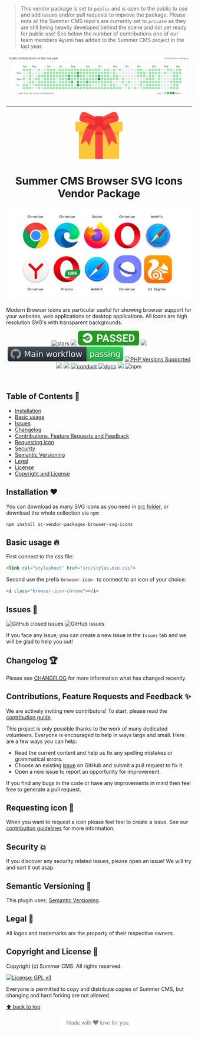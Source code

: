 > This vendor package is set to `public` and is open to the public to use and add issues and/or pull requests to improve the package. Please note all the Summer CMS repo's are currently set to `private` as they are still being heavily developed behind the scene and not yet ready for public use! See below the number of contributions one of our team members Ayumi has added to the Summer CMS project in the last year.

<p align="center">
  <img src="https://github.com/Summer-CMS-Modules/sc-vendor-packages-browser-svg-icons/blob/master/assets/images/commits.png"/>
</p>

<hr/>

<p align="center">
  <img src="https://github.com/Summer-CMS-Modules/sc-vendor-packages-browser-svg-icons/blob/master/assets/images/browser-icon.svg" width="128" height="128"/>
</p>

<h1 align="center">Summer CMS Browser SVG Icons Vendor Package</h1>

<p align="center"><img src="https://github.com/Summer-CMS-Modules/sc-vendor-packages-browser-svg-icons/blob/master/assets/images/cover.jpg" /></p>

Modern Browser icons are particular useful for showing browser support for your websites, web applications or desktop applications. All icons are high resolution SVG's with transparent backgrounds.

<p align="center">
    <img src="https://github.com/Summer-CMS/Welcome/blob/master/assets/images/stars.svg" alt="stars" />
    <a href="https://github.com/Summer-CMS/Awesome#readme"><img src="https://github.com/Summer-CMS/Ecosystem/blob/master/assets/images/awesome-badge.svg"></a>
    <a href="https://circleci.com/gh/Summer-CMS-Modules/sc-vendor-packages-browser-svg-icons"><img src="https://github.com/Summer-CMS-Modules/sc-vendor-packages-browser-svg-icons/blob/master/assets/images/circleci.svg"></a>
    <img src="https://github.com/Summer-CMS/Welcome/blob/master/assets/images/code.svg" />
    <a href="https://github.com/Summer-CMS-Modules/sc-module-template" title="GitHub action to setup PHP"><img alt="GitHub Actions status" src="https://github.com/Summer-CMS-Modules/sc-vendor-packages-browser-svg-icons/blob/master/assets/images/work-flow.svg"></a>
    <a href="https://github.com/Summer-CMS/Welcome#minimum-system-requirements" title="PHP Versions Supported"><img alt="PHP Versions Supported" src="https://img.shields.io/badge/php-8.0%20to%208.1-777bb3.svg?logo=php&logoColor=white&labelColor=555555"></a>  
    <a href="https://github.com/Summer-CMS/Welcome#minimum-system-requirements"><img src="https://img.shields.io/badge/Laravel-9.0%20(LTS)-777bb3.svg?logo=laravel&logoColor=white&labelColor=555555&color=orange" /></a>
    <a href="https://github.com/Summer-CMS/Welcome#minimum-system-requirements"><img src="https://img.shields.io/badge/Symfony-6.0%20to%206.4-777bb3.svg?logo=symfony&logoColor=white&labelColor=555555&color=yellow" /></a>
    <a href="CODE_OF_CONDUCT.md"><img src="https://github.com/Summer-CMS/Welcome/blob/master/assets/images/conduct.svg" alt="conduct" /></a>
    <a href="https://github.com/Summer-CMS-Modules/sc-documentation"><img src="https://github.com/Summer-CMS/Welcome/blob/master/assets/images/docs.svg" alt="docs" /></a>
    <a href="https://www.gnu.org/licenses/gpl-3.0"><img src="https://img.shields.io/badge/License-GPLv3-blue.svg" /></a>
    <img alt="npm" src="https://img.shields.io/npm/v/sc-vendor-packages-browser-svg-icons">
</p>

<br>

## Table of Contents 📑

- [Installation](#installation-)
- [Basic usage](#basic-usage-)
- [Issues](#issues-)
- [Changelog](#changelog-)
- [Contributions, Feature Requests and Feedback](#contributions-feature-requests-and-feedback-)
- [Requesting icon](#requesting-icon-)
- [Security](#security-)
- [Semantic Versioning](#semantic-versioning-)
- [Legal](#legal-)
- [License](#license-)
- [Copyright and License](#copyright-and-license-)

## Installation ❤️

You can download as many SVG icons as you need in [src folder](https://github.com/Summer-CMS-Modules/sc-vendor-packages-browser-svg-icons/tree/master/src/svg), or download the whole collection via `npm`:

```shell
npm install sc-vendor-packages-browser-svg-icons
```

## Basic usage 🔥

First connect to the css file:

```html
<link rel="stylesheet" href="src/styles.min.css">
```

Second use the prefix `browser-icon-` to connect to an icon of your choice:

```html
<i class="browser-icon-chrome"></i>
```

## Issues 🔨

<img alt="GitHub closed issues" src="https://img.shields.io/github/issues-closed-raw/Summer-CMS-Modules/sc-vendor-packages-browser-svg-icons?style=plastic"> <img alt="GitHub issues" src="https://img.shields.io/github/issues-raw/Summer-CMS-Modules/sc-vendor-packages-browser-svg-icons">

If you face any issue, you can create a new issue in the `Issues` tab and we will be glad to help you out!

## Changelog 🏆

Please see [CHANGELOG](https://github.com/Summer-CMS-Modules/sc-vendor-packages-browser-svg-icons/releases) for more information what has changed recently.

## Contributions, Feature Requests and Feedback ✨

We are actively inviting new contributors! To start, please read the [contribution guide](CONTRIBUTING.md).

This project is only possible thanks to the work of many dedicated volunteers. Everyone is encouraged to help in ways large and small. Here are a few ways you can help:

- Read the current content and help us fix any spelling mistakes or grammatical errors.
- Choose an existing [issue](https://github.com/Summer-CMS-Modules/sc-vendor-packages-browser-svg-icons/issues) on GitHub and submit a pull request to fix it.
- Open a new issue to report an opportunity for improvement.

If you find any bugs in the code or have any improvements in mind then feel free to generate a pull request.

## Requesting icon 🎁

When you want to request a icon please feel feel to create a issue. See our [contribution guidelines](CONTRIBUTING.md) for more information.

## Security 💥

If you discover any security related issues, please open an issue! We will try and sort it out asap.

## Semantic Versioning 🎁

This plugin uses: [Semantic Versioning](https://semver.org/).

## Legal 🔨

All logos and trademarks are the property of their respective owners.

## Copyright and License 📄

Copyright (c) Summer CMS. All rights reserved.

[![License: GPL v3](https://img.shields.io/badge/License-GPLv3-blue.svg)](https://www.gnu.org/licenses/gpl-3.0)

Everyone is permitted to copy and distribute copies of Summer CMS, but changing and hard forking are not allowed.

[⬆ back to top](#table-of-contents-)

<p align="center"><img src="https://github.com/Summer-CMS-Modules/sc-vendor-packages-browser-svg-icons/blob/master/assets/images/luv.png"></p>
